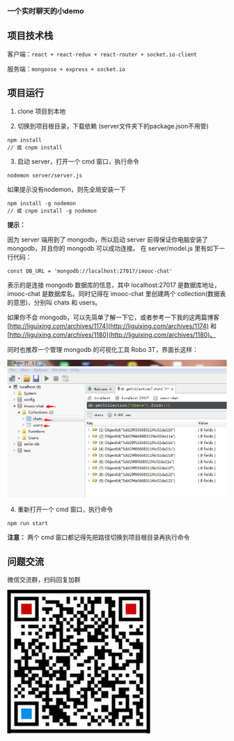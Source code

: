 ### 一个实时聊天的小demo

## 项目技术栈

客户端：`react + react-redux + react-router + socket.io-client`

服务端：`mongoose + express + socket.io`


## 项目运行

1. clone 项目到本地

2. 切换到项目根目录，下载依赖 (server文件夹下的package.json不用管)
```shell
npm install 
// 或 cnpm install 
```

3. 启动 server，打开一个 cmd 窗口，执行命令
```shell
nodemon server/server.js
```
如果提示没有nodemon，则先全局安装一下
```
npm install -g nodemon
// 或 cnpm install -g nodemon
```

**提示：**

因为 server 端用到了 mongodb，所以启动 server 前得保证你电脑安装了 mongodb，并且你的 mongodb 可以成功连接。
在 server/model.js 里有如下一行代码：
```
const DB_URL = 'mongodb://localhost:27017/imooc-chat'
```
表示的是连接 mongodb 数据库的信息，其中 localhost:27017 是数据库地址，imooc-chat 是数据库名。同时记得在 imooc-chat 里创建两个 collection(数据表的意思)，分别叫 chats 和 users。

如果你不会 mongodb，可以先简单了解一下它，或者参考一下我的这两篇博客
[http://liguixing.com/archives/1174](http://liguixing.com/archives/1174) 和 
[http://liguixing.com/archives/1180](http://liguixing.com/archives/1180)。

同时也推荐一个管理 mongodb 的可视化工具 Robo 3T，界面长这样：

<img src="./Robo3T.png">


4. 重新打开一个 cmd 窗口，执行命令
```
npm run start
```

**注意：** 两个 cmd 窗口都记得先把路径切换到项目根目录再执行命令


## 问题交流

微信交流群，扫码回复加群

<img src="./code.png">